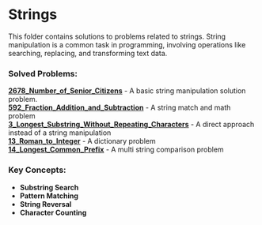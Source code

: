 # Strings

This folder contains solutions to problems related to strings. String manipulation is a common task in programming, involving operations like searching, replacing, and transforming text data.

### Solved Problems:
 **[2678_Number_of_Senior_Citizens](2678_EASY_Number_of_Senior_Citizens.ts)** - A basic string manipulation solution problem.  
 **[592_Fraction_Addition_and_Subtraction](592_MEDIUM_Fraction_Addition_and_Subtraction.ts)** - A string match and math problem  
 **[3_Longest_Substring_Without_Repeating_Characters](3_MEDIUM_Longest_Substring_Without_Repeating_Characters.cpp)** - A direct approach instead of a string manipulation  
 **[13_Roman_to_Integer](13_EASY_Roman_to_Integer.java)** - A dictionary problem  
 **[14_Longest_Common_Prefix](14_EASY_Longest_Common_Prefix.java)** - A multi string comparison problem  
  
  
### Key Concepts:
- **Substring Search**
- **Pattern Matching**
- **String Reversal**
- **Character Counting**